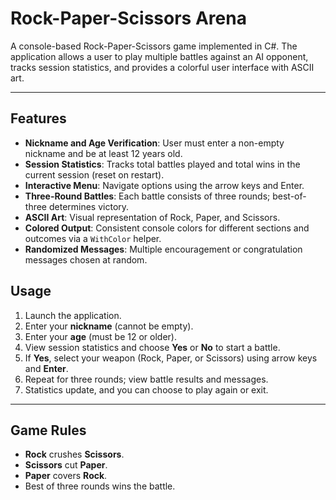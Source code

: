 # Rock-Paper-Scissors Arena

A console-based Rock-Paper-Scissors game implemented in C#. The application allows a user to play multiple battles against an AI opponent, tracks session statistics, and provides a colorful user interface with ASCII art.

---

## Features

* **Nickname and Age Verification**: User must enter a non-empty nickname and be at least 12 years old.
* **Session Statistics**: Tracks total battles played and total wins in the current session (reset on restart).
* **Interactive Menu**: Navigate options using the arrow keys and Enter.
* **Three-Round Battles**: Each battle consists of three rounds; best-of-three determines victory.
* **ASCII Art**: Visual representation of Rock, Paper, and Scissors.
* **Colored Output**: Consistent console colors for different sections and outcomes via a `WithColor` helper.
* **Randomized Messages**: Multiple encouragement or congratulation messages chosen at random.

## Usage

1. Launch the application.
2. Enter your **nickname** (cannot be empty).
3. Enter your **age** (must be 12 or older).
4. View session statistics and choose **Yes** or **No** to start a battle.
5. If **Yes**, select your weapon (Rock, Paper, or Scissors) using arrow keys and **Enter**.
6. Repeat for three rounds; view battle results and messages.
7. Statistics update, and you can choose to play again or exit.

---

## Game Rules

* **Rock** crushes **Scissors**.
* **Scissors** cut **Paper**.
* **Paper** covers **Rock**.
* Best of three rounds wins the battle.
